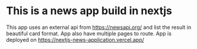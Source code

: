 # This is a news app build in nextjs 
This app uses an external api from https://newsapi.org/ and list the result in beautiful card format. App also have multiple pages to route. App is deployed on https://nextjs-news-application.vercel.app/
